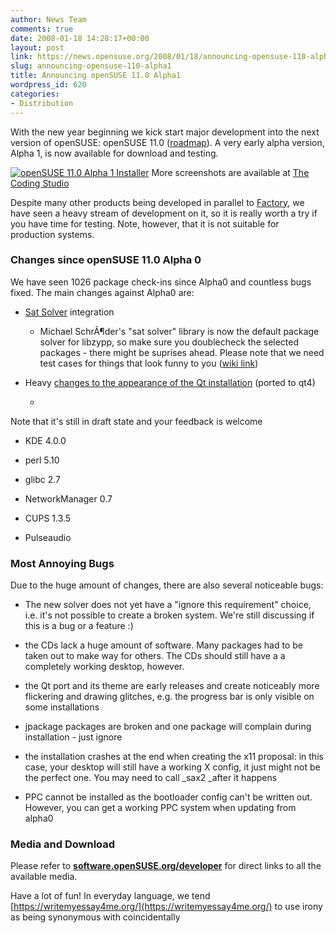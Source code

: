 ```yaml
---
author: News Team
comments: true
date: 2008-01-18 14:28:17+00:00
layout: post
link: https://news.opensuse.org/2008/01/18/announcing-opensuse-110-alpha1/
slug: announcing-opensuse-110-alpha1
title: Announcing openSUSE 11.0 Alpha1
wordpress_id: 620
categories:
- Distribution
---
```


With the new year beginning we kick start major development into the next version of openSUSE: openSUSE 11.0 ([roadmap](http://en.opensuse.org/Roadmap)). A very early alpha version, Alpha 1, is now available for download and testing.



[![openSUSE 11.0 Alpha 1 Installer](//news.opensuse.org/wp-content/uploads/2008/01/installer.jpg)](//news.opensuse.org/wp-content/uploads/2008/01/installer.jpg)
More screenshots are available at [The Coding Studio](http://www.thecodingstudio.com/opensource/linux/screenshots/index.php?linux_distribution_sm=openSUSE%2011.0%20Alpha%201)

  


Despite many other products being developed in parallel to [Factory](http://opensuse.org/Factory), we have seen a heavy stream of development on it, so it is really worth a try if you have time for testing. Note, however, that it is not suitable for production systems.



### Changes since openSUSE 11.0 Alpha 0



We have seen 1026 package check-ins since Alpha0 and countless bugs fixed. The main changes against Alpha0 are:




	
  * [Sat Solver](http://en.opensuse.org/Libzypp/Sat_Solver) integration

	
    * Michael SchrÃ¶der's "sat solver" library is now the default package solver for libzypp, so make sure you doublecheck the selected packages - there might be suprises ahead. Please note that we need test cases for things that look funny to you ([wiki link](http://en.opensuse.org/Bugs/YaST#I_want_to_report_a_bug_related_to_package_dependencies_and_libzypp_solver._Which_logs_to_attach.3F))



	
  * Heavy [changes to the appearance of the Qt installation](http://www.kdedevelopers.org/node/3119) (ported to qt4)
	
    * 
Note that it's still in draft state and your feedback is welcome




	
  * KDE 4.0.0


	
  * perl 5.10


	
  * glibc 2.7


	
  * NetworkManager 0.7


	
  * CUPS 1.3.5


	
  * Pulseaudio






### Most Annoying Bugs



Due to the huge amount of changes, there are also several noticeable bugs:




	
  * The new solver does not yet have a "ignore this requirement" choice, i.e. it's not possible to create a broken system. We're still discussing if this is a bug or a feature :)


	
  * the CDs lack a huge amount of software. Many packages had to be taken out to make way for others. The CDs should still have a a completely working desktop, however.


	
  * the Qt port and its theme are early releases and create noticeably more flickering and drawing glitches, e.g. the progress bar is only visible on some installations


	
  * jpackage packages are broken and one package will complain during installation - just ignore


	
  * the installation crashes at the end when creating the x11 proposal: in this case, your desktop will still have a working X config, it just might not be the perfect one. You may need to call _sax2 _after it happens


	
  * PPC cannot be installed as the bootloader config can't be written out. However, you can get a working PPC system when updating from alpha0





### Media and Download



Please refer to **[software.openSUSE.org/developer](http://software.opensuse.org/developer)** for direct links to all the available media.

Have a lot of fun! In everyday language, we tend [https://writemyessay4me.org/](https://writemyessay4me.org/) to use irony as being synonymous with coincidentally
